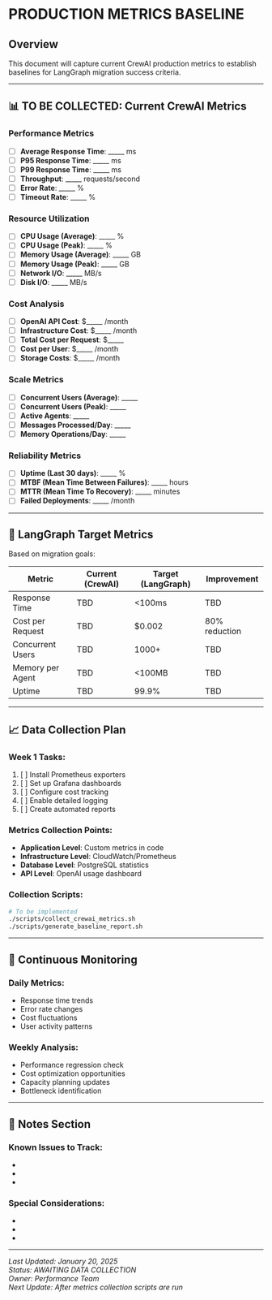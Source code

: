 # PRODUCTION METRICS BASELINE

## Overview

This document will capture current CrewAI production metrics to establish baselines for LangGraph migration success criteria.

---

## 📊 TO BE COLLECTED: Current CrewAI Metrics

### Performance Metrics
- [ ] **Average Response Time**: _____ ms
- [ ] **P95 Response Time**: _____ ms
- [ ] **P99 Response Time**: _____ ms
- [ ] **Throughput**: _____ requests/second
- [ ] **Error Rate**: _____ %
- [ ] **Timeout Rate**: _____ %

### Resource Utilization
- [ ] **CPU Usage (Average)**: _____ %
- [ ] **CPU Usage (Peak)**: _____ %
- [ ] **Memory Usage (Average)**: _____ GB
- [ ] **Memory Usage (Peak)**: _____ GB
- [ ] **Network I/O**: _____ MB/s
- [ ] **Disk I/O**: _____ MB/s

### Cost Analysis
- [ ] **OpenAI API Cost**: $_____ /month
- [ ] **Infrastructure Cost**: $_____ /month
- [ ] **Total Cost per Request**: $_____ 
- [ ] **Cost per User**: $_____ /month
- [ ] **Storage Costs**: $_____ /month

### Scale Metrics
- [ ] **Concurrent Users (Average)**: _____
- [ ] **Concurrent Users (Peak)**: _____
- [ ] **Active Agents**: _____
- [ ] **Messages Processed/Day**: _____
- [ ] **Memory Operations/Day**: _____

### Reliability Metrics
- [ ] **Uptime (Last 30 days)**: _____ %
- [ ] **MTBF (Mean Time Between Failures)**: _____ hours
- [ ] **MTTR (Mean Time To Recovery)**: _____ minutes
- [ ] **Failed Deployments**: _____ /month

---

## 🎯 LangGraph Target Metrics

Based on migration goals:

| Metric | Current (CrewAI) | Target (LangGraph) | Improvement |
|--------|------------------|-------------------|-------------|
| Response Time | TBD | <100ms | TBD |
| Cost per Request | TBD | $0.002 | 80% reduction |
| Concurrent Users | TBD | 1000+ | TBD |
| Memory per Agent | TBD | <100MB | TBD |
| Uptime | TBD | 99.9% | TBD |

---

## 📈 Data Collection Plan

### Week 1 Tasks:
1. [ ] Install Prometheus exporters
2. [ ] Set up Grafana dashboards
3. [ ] Configure cost tracking
4. [ ] Enable detailed logging
5. [ ] Create automated reports

### Metrics Collection Points:
- **Application Level**: Custom metrics in code
- **Infrastructure Level**: CloudWatch/Prometheus
- **Database Level**: PostgreSQL statistics
- **API Level**: OpenAI usage dashboard

### Collection Scripts:
```bash
# To be implemented
./scripts/collect_crewai_metrics.sh
./scripts/generate_baseline_report.sh
```

---

## 🔄 Continuous Monitoring

### Daily Metrics:
- Response time trends
- Error rate changes
- Cost fluctuations
- User activity patterns

### Weekly Analysis:
- Performance regression check
- Cost optimization opportunities
- Capacity planning updates
- Bottleneck identification

---

## 📝 Notes Section

### Known Issues to Track:
- 
- 
- 

### Special Considerations:
- 
- 
- 

---

*Last Updated: January 20, 2025*  
*Status: AWAITING DATA COLLECTION*  
*Owner: Performance Team*  
*Next Update: After metrics collection scripts are run* 